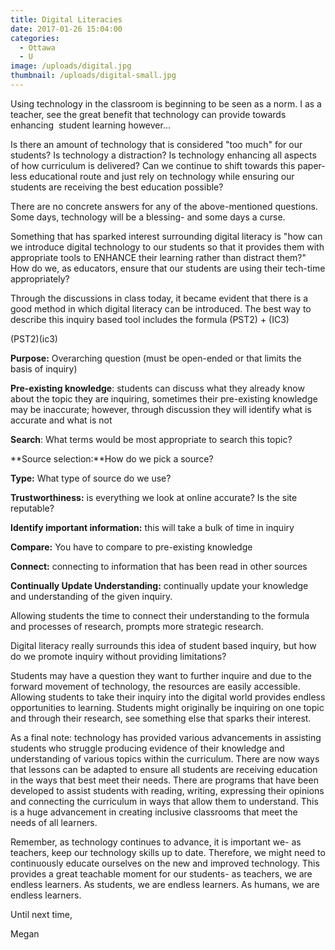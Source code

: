 ```yaml
---
title: Digital Literacies
date: 2017-01-26 15:04:00
categories:
  - Ottawa
  - U
image: /uploads/digital.jpg
thumbnail: /uploads/digital-small.jpg
---
```



Using technology in the classroom is beginning to be seen as a norm. I as a teacher, see the great benefit that technology can provide towards enhancing  student learning however…

Is there an amount of technology that is considered "too much" for our students? Is technology a distraction? Is technology enhancing all aspects of how curriculum is delivered? Can we continue to shift towards this paper-less educational route and just rely on technology while ensuring our students are receiving the best education possible?

There are no concrete answers for any of the above-mentioned questions. Some days, technology will be a blessing- and some days a curse.

Something that has sparked interest surrounding digital literacy is "how can we introduce digital technology to our students so that it provides them with appropriate tools to ENHANCE their learning rather than distract them?" How do we, as educators, ensure that our students are using their tech-time appropriately?

Through the discussions in class today, it became evident that there is a good method in which digital literacy can be introduced. The best way to describe this inquiry based tool includes the formula (PST2) + (IC3)

(PST2)(ic3)

**Purpose:** Overarching question (must be open-ended or that limits the basis of inquiry)

**Pre-existing knowledge**: students can discuss what they already know about the topic they are inquiring, sometimes their pre-existing knowledge may be inaccurate; however, through discussion they will identify what is accurate and what is not

**Search**: What terms would be most appropriate to search this topic?

**Source selection:**How do we pick a source?

**Type:** What type of source do we use?

**Trustworthiness:** is everything we look at online accurate? Is the site reputable?

**Identify important information:** this will take a bulk of time in inquiry

**Compare:** You have to compare to pre-existing knowledge

**Connect:** connecting to information that has been read in other sources

**Continually Update Understanding:** continually update your knowledge and understanding of the given inquiry.

Allowing students the time to connect their understanding to the formula and processes of research, prompts more strategic research.

Digital literacy really surrounds this idea of student based inquiry, but how do we promote inquiry without providing limitations?

Students may have a question they want to further inquire and due to the forward movement of technology, the resources are easily accessible. Allowing students to take their inquiry into the digital world provides endless opportunities to learning. Students might originally be inquiring on one topic and through their research, see something else that sparks their interest.

As a final note: technology has provided various advancements in assisting students who struggle producing evidence of their knowledge and understanding of various topics within the curriculum. There are now ways that lessons can be adapted to ensure all students are receiving education in the ways that best meet their needs. There are programs that have been developed to assist students with reading, writing, expressing their opinions and connecting the curriculum in ways that allow them to understand. This is a huge advancement in creating inclusive classrooms that meet the needs of all learners.

Remember, as technology continues to advance, it is important we- as teachers, keep our technology skills up to date. Therefore, we might need to continuously educate ourselves on the new and improved technology. This provides a great teachable moment for our students- as teachers, we are endless learners. As students, we are endless learners. As humans, we are endless learners.

Until next time,

Megan